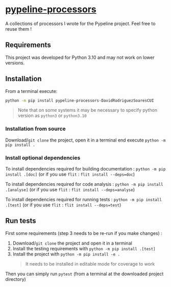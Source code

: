 # [pypeline-processors](https://github.com/DavidRodriguezSoaresCUI/pypeline-processors)

A collections of processors I wrote for the Pypeline project. Feel free to reuse them !

## Requirements

This project was developed for Python 3.10 and may not work on lower versions.

## Installation

From a terminal execute:

```bash
python -m pip install pypeline-processors-DavidRodriguezSoaresCUI
```

> Note that on some systems it may be necessary to specify python version as `python3` or `python3.10`

### Installation from source

Download/``git clone`` the project, open it in a terminal end execute ``python -m pip install .``

### Install optional dependencies

To install dependencies required for building documentation : ``python -m pip install .[doc]`` (or if you use `flit` : ``flit install --deps=doc``)

To install dependencies required for code analysis : ``python -m pip install .[analyse]`` (or if you use `flit` : ``flit install --deps=analyse``)

To install dependencies required for running tests : ``python -m pip install .[test]`` (or if you use `flit` : ``flit install --deps=test``)

## Run tests

First some requirements (step 3 needs to be re-run if you make changes) :

1. Download/``git clone`` the project and open it in a terminal
2. Install the testing requirements with ``python -m pip install .[test]``
3. Install the project with ``python -m pip install -e .``
   > It needs to be installed in editable mode for coverage to work

Then you can simply run ``pytest`` (from a terminal at the downloaded project directory)
